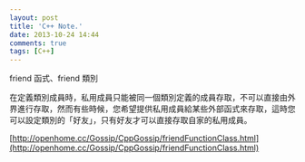 ```yaml
---
layout: post
title: 'C++ Note.'
date: 2013-10-24 14:44
comments: true
tags: [C++]
---
```

friend 函式、friend 類別

在定義類別成員時，私用成員只能被同一個類別定義的成員存取，不可以直接由外界進行存取，然而有些時候，您希望提供私用成員給某些外部函式來存取，這時您 可以設定類別的「好友」，只有好友才可以直接存取自家的私用成員。 

[http://openhome.cc/Gossip/CppGossip/friendFunctionClass.html](http://openhome.cc/Gossip/CppGossip/friendFunctionClass.html)